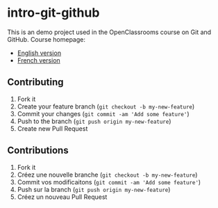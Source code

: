 # intro-git-github

This is an demo project used in the OpenClassrooms course on Git and GitHub.
Course homepage:

* [English version](https://openclassrooms.com/courses/manage-your-code-with-git-and-github)
* [French version](https://openclassrooms.com/courses/gerer-son-code-avec-git-et-github)

## Contributing

1. Fork it
2. Create your feature branch (`git checkout -b my-new-feature`)
3. Commit your changes (`git commit -am 'Add some feature'`)
4. Push to the branch (`git push origin my-new-feature`)
5. Create new Pull Request

## Contributions

1. Fork it
2. Créez une nouvelle branche (`git checkout -b my-new-feature`)
3. Commit vos modificaitons (`git commit -am 'Add some feature'`)
4. Push sur la branch (`git push origin my-new-feature`)
5. Créez un nouveau Pull Request
